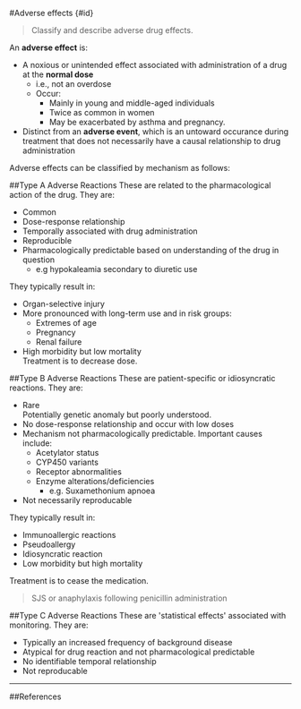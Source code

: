 #Adverse effects {#id}
>Classify and describe adverse drug effects.

An **adverse effect** is:
* A noxious or unintended effect associated with administration of a drug at the **normal dose**
    * i.e., not an overdose
    * Occur:
        * Mainly in young and middle-aged individuals
        * Twice as common in women
        * May be exacerbated by asthma and pregnancy.
* Distinct from an **adverse event**, which is an untoward occurance during treatment that does not necessarily have a causal relationship to drug administration

Adverse effects can be classified by mechanism as follows:

##Type A Adverse Reactions
These are related to the pharmacological action of the drug. They are:
* Common
* Dose-response relationship
* Temporally associated with drug administration
* Reproducible
* Pharmacologically predictable based on understanding of the drug in question
    * e.g hypokaleamia secondary to diuretic use

They typically result in:
* Organ-selective injury
* More pronounced with long-term use and in risk groups:
    * Extremes of age
    * Pregnancy
    * Renal failure
* High morbidity but low mortality  
Treatment is to decrease dose.

##Type B Adverse Reactions
These are patient-specific or idiosyncratic reactions. They are:
* Rare  
  Potentially genetic anomaly but poorly understood.
* No dose-response relationship and occur with low doses
* Mechanism not pharmacologically predictable. Important causes include:
    * Acetylator status
    * CYP450 variants
    * Receptor abnormalities
    * Enzyme alterations/deficiencies  
        * e.g. Suxamethonium apnoea
* Not necessarily reproducable

They typically result in:
* Immunoallergic reactions
* Pseudoallergy
* Idiosyncratic reaction
* Low morbidity but high mortality

Treatment is to cease the medication.

> SJS or anaphylaxis following penicillin administration

##Type C Adverse Reactions
These are 'statistical effects' associated with monitoring. They are:
* Typically an increased frequency of background disease
* Atypical for drug reaction and not pharmacological predictable
* No identifiable temporal relationship
* Not reproducable

---
##References
  [^1]: RHB Meyboom, M Lindquist, ACG Egberts. An ABC of Drug-Related Problems. Drug Safety 2000;22:415-23 Available at: http://www.who.int/medicines/areas/quality_safety/safety_efficacy/trainingcourses/abc_course.pdf
  [^2]: Pirmohamed M, Breckenridge AM, Kitteringham NR, Park BK. Adverse drug
reactions. BMJ. 1998 Apr 25;316(7140):1295-8. Open Acces Review. Available at: http://www.ncbi.nlm.nih.gov/pmc/articles/PMC1113033/
[^3]:  Lazarou J, Pomeranz BH, Corey PN. Incidence of adverse drug reactions in hospitalized patients—a meta-analysis of prospective studies. JAMA 1998;279: 1200-5.
